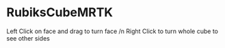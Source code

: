 # RubiksCubeMRTK
 
Left Click on face and drag to turn face /n
Right Click to turn whole cube to see other sides

